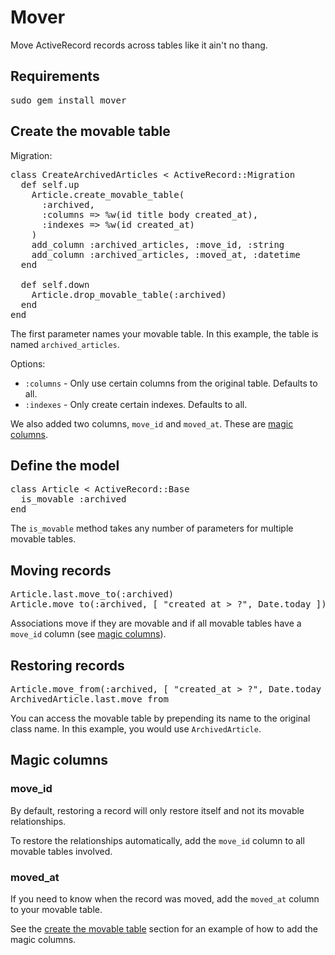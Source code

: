 Mover
=====

Move ActiveRecord records across tables like it ain't no thang.

Requirements
------------

<pre>
sudo gem install mover
</pre>

<a name="create_the_movable_table"></a>

Create the movable table
------------------------

Migration:

<pre>
class CreateArchivedArticles < ActiveRecord::Migration
  def self.up
    Article.create_movable_table(
      :archived,
      :columns => %w(id title body created_at),
      :indexes => %w(id created_at)
    )
    add_column :archived_articles, :move_id, :string
    add_column :archived_articles, :moved_at, :datetime
  end

  def self.down
    Article.drop_movable_table(:archived)
  end
end
</pre>

The first parameter names your movable table. In this example, the table is named <code>archived_articles</code>.

Options:

* <code>:columns</code> - Only use certain columns from the original table. Defaults to all.
* <code>:indexes</code> - Only create certain indexes. Defaults to all.

We also added two columns, <code>move\_id</code> and <code>moved\_at</code>. These are <a href="#magic_columns">magic columns</a>.

<a name="define_the_model"></a>

Define the model
----------------

<pre>
class Article < ActiveRecord::Base
  is_movable :archived
end
</pre>

The <code>is_movable</code> method takes any number of parameters for multiple movable tables.

Moving records
--------------

<pre>
Article.last.move_to(:archived)
Article.move_to(:archived, [ "created_at > ?", Date.today ])
</pre>

Associations move if they are movable and if all movable tables have a <code>move_id</code> column (see <a href="#magic_columns">magic columns</a>).

Restoring records
-----------------

<pre>
Article.move_from(:archived, [ "created_at > ?", Date.today ])
ArchivedArticle.last.move_from
</pre>

You can access the movable table by prepending its name to the original class name. In this example, you would use <code>ArchivedArticle</code>.

<a name="magic_columns"></a>

Magic columns
-------------

### move_id

By default, restoring a record will only restore itself and not its movable relationships.

To restore the relationships automatically, add the <code>move_id</code> column to all movable tables involved.

### moved_at

If you need to know when the record was moved, add the <code>moved\_at</code> column to your movable table.

See the <a href="#create_the_movable_table">create the movable table</a> section for an example of how to add the magic columns.